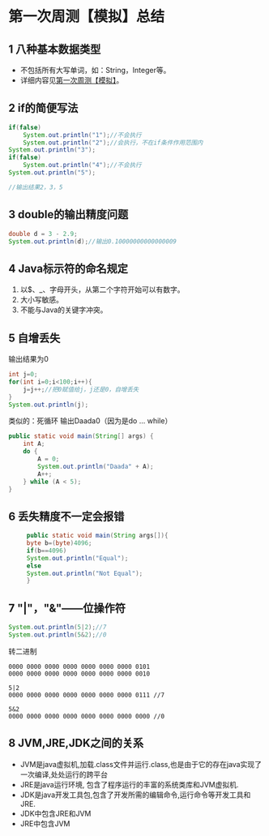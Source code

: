 # 第一次周测【模拟】总结

## 1 八种基本数据类型

- 不包括所有大写单词，如：String，Integer等。
- 详细内容见[第一次周测【模拟】](../../html/第一次周测【模拟】.html)。

## 2 if的简便写法

```java
if(false)
    System.out.println("1");//不会执行
    System.out.println("2");//会执行，不在if条件作用范围内
System.out.println("3");
if(false)
    System.out.println("4");//不会执行
System.out.println("5");

//输出结果2，3，5
```

## 3 double的输出精度问题

```java
double d = 3 - 2.9;
System.out.println(d);//输出0.10000000000000009
```

## 4 Java标示符的命名规定

1. 以$、_、字母开头，从第二个字符开始可以有数字。
2. 大小写敏感。
3. 不能与Java的关键字冲突。

## 5 自增丢失

输出结果为0

```java
int j=0;
for(int i=0;i<100;i++){
    j=j++;//把0赋值给j，j还是0，自增丢失
}
System.out.println(j);
```

类似的：死循环 输出Daada0（因为是do ... while）

```java
public static void main(String[] args) {
    int A;
    do {
        A = 0;
        System.out.println("Daada" + A);
        A++;
    } while (A < 5);
}
```

## 6 丢失精度不一定会报错

```java
     public static void main(String args[]){
     byte b=(byte)4096;
     if(b==4096) 
     System.out.println("Equal");
     else 
     System.out.println("Not Equal");
     }
```

## 7 "|"，"&"——位操作符

```java
System.out.println(5|2);//7
System.out.println(5&2);//0
```

转二进制

    0000 0000 0000 0000 0000 0000 0000 0101
    0000 0000 0000 0000 0000 0000 0000 0010
    
    5|2
    0000 0000 0000 0000 0000 0000 0000 0111 //7
    
    5&2
    0000 0000 0000 0000 0000 0000 0000 0000 //0

## 8 JVM,JRE,JDK之间的关系

- JVM是java虚拟机,加载.class文件并运行.class,也是由于它的存在java实现了一次编译,处处运行的跨平台
- JRE是java运行环境, 包含了程序运行的丰富的系统类库和JVM虚拟机.
- JDK是java开发工具包,包含了开发所需的编辑命令,运行命令等开发工具和JRE.
- JDK中包含JRE和JVM
- JRE中包含JVM


